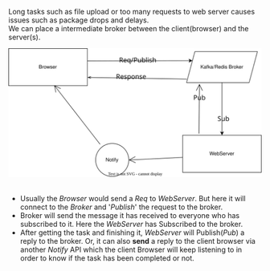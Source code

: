 Long tasks such as file upload or too many requests to web server causes issues such as package drops and delays.  
We can place a intermediate broker between the client(browser) and the server(s).  

![diagram](<Broker and worker server.drawio.svg>)  
<br>

- Usually the *Browser* would send a *Req* to *WebServer*. But here it will connect to the *Broker* and '*Publish*' the request to the broker.
- Broker will send the message it has received to everyone who has subscribed to it. Here the *WebServer* has Subscribed to the broker.
- After getting the task and finishing it, *WebServer* will Publish(*Pub*) a reply to the broker. Or, it can also **send** a reply to the client browser via another *Notify* API which the client Browser will keep listening to in order to know if the task has been completed or not.

